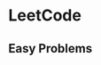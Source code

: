 # LeetCode

## **Easy Problems**

<!-- | Problem Name  | Code  | Topic | Tagline |
| :------------ |:---------------:| :---------------:| -----:|
| [1. Two Sum](https://leetcode.com/problems/two-sum/) | [solution](1-two-sum.cpp) | Array, Map | None |
| [9. Palindrome Number](https://leetcode.com/problems/palindrome-number/) | [solution](9-palindrome-number.cpp) | int | Mod and Divide |
| [14. Longest Common Prefix](https://leetcode.com/problems/longest-common-prefix/) | [solution](14-longest-common-prefix.cpp) | int | Mod and Divide |


## **Medium Problems**

| Problem Name  | Code  | Topic | Tagline |
| :------------ |:---------------:| :---------------:| -----:|
| [2. Add Two Numbers](https://leetcode.com/problems/add-two-numbers/) | [solution](2-add-two-numbers.cpp) | Linked List | parallel addition with reminders |
| [3. Longest Substring Without Repeating Characters](https://leetcode.com/problems/longest-substring-without-repeating-characters/) | [solution](3-longest-substring-without-repeating-characters.cpp) | String, Map | None |
| [7. Reverse Integer](https://leetcode.com/problems/reverse-integer/) | [solution](7-reverse-integer.cpp) | Int | abs |
| [137. Single Number II](https://leetcode.com/problems/single-number-ii/) | [solution](137-single-number-ii.cpp) | Bitwise | XOR and AND |



## **Hard Problems**

| Problem Name  | Code  | Topic | Tagline |
| :------------ |:---------------:| :---------------:| -----:|
|               |                 |                  |       |
 -->
